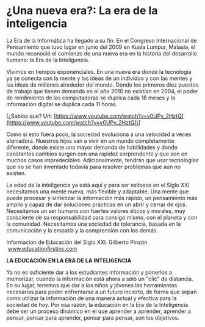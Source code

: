 # ¿Una nueva era?: La era de la inteligencia

La Era de la Informática ha llegado a su fin. En el Congreso Internacional de Pensamiento que tuvo lugar en junio del 2009 en Kuala Lumpur, Malasia, el mundo reconoció el comienzo de una nueva era en la historia del desarrollo humano: la Era de la Inteligencia.

Vivimos en tiempos exponenciales. En una nueva era donde la tecnología ya se conecta con la mente y las ideas de un individuo y con las mentes y las ideas de millones alrededor del mundo. Donde los primeros diez puestos de trabajo que tienen demanda en el año 2010 no existían en 2004, el poder de rendimiento de las computadoras se duplica cada 18 meses y la información digital se duplica cada 11 horas. 

  

\[¿Sabías que? Url: [https://www.youtube.com/watch?v=v0UPv_2HztQ](https://www.youtube.com/watch?v=v0UPv_2HztQ)\]

Como si esto fuera poco, la sociedad evoluciona a una velocidad a veces aterradora. Nuestros hijos van a vivir en un mundo completamente diferente, donde existe una mayor demanda de habilidades y donde constantes cambios surgen con una rapidez sorprendente y que son en muchos casos impredecibles. Adicionalmente, tendrán que usar tecnologías que no se han inventado todavía para resolver problemas que aún no existen.

La edad de la inteligencia ya está aquí y para ser exitosos en el Siglo XXI necesitamos una mente nueva, más flexible y adaptable. Una mente que puede procesar y sintetizar la información más rápido, un pensamiento más amplio y capaz de dar soluciones prácticas en un abrir y cerrar de ojos. Necesitamos un ser humano con fuertes valores éticos y morales, muy consciente de su responsabilidad para consigo mismo, con el planeta y con la comunidad. Necesitamos una sociedad de tolerancia, basada en la comunicación y la empatía y la comprensión con los demás.

Información de Educación del Siglo XXI. Gilberto Pinzón  [](http://www.educationfirstinc.com)www.educationfirstinc.com

**LA EDUCACIÓN EN LA ERA DE LA INTELIGENCIA**

Ya no es suficiente dar a los estudiantes información y ponerlos a memorizar, cuando la información está ahora a sólo un "clic" de distancia. En su lugar, tenemos que dar a los niños y jóvenes las herramientas necesarias para poder enfrentarse a un futuro incierto, de forma que sepan como utilizar la información de una manera actual y efectiva para la sociedad de hoy. Por esa razón, la educación en la Era de la Inteligencia debe ser un proceso dinámico en el que aprender a aprender, aprender a pensar, pensar para aprender, pensar para pensar, son los objetivos.